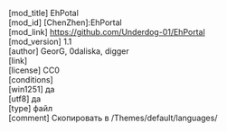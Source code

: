 [mod_title] EhPotal  
[mod_id] [ChenZhen]:EhPortal  
[mod_link] https://github.com/Underdog-01/EhPortal  
[mod_version] 1.1  
[author] GeorG, 0daliska, digger  
[link]  
[license] CC0  
[conditions]                            
[win1251] да  
[utf8] да  
[type] файл  
[comment] Скопировать в /Themes/default/languages/  